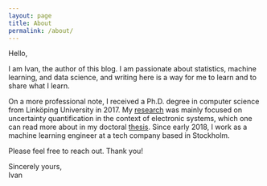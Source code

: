 ```yaml
---
layout: page
title: About
permalink: /about/
---
```


Hello,

I am Ivan, the author of this blog. I am passionate about statistics, machine
learning, and data science, and writing here is a way for me to learn and to
share what I learn.

On a more professional note, I received a Ph.D. degree in computer science from
Linköping University in 2017. My [research] was mainly focused on uncertainty
quantification in the context of electronic systems, which one can read more
about in my doctoral [thesis]. Since early 2018, I work as a machine learning
engineer at a tech company based in Stockholm.

Please feel free to reach out. Thank you!

Sincerely yours,<br/>Ivan

[research]: https://research.ivanukhov.com/
[thesis]: https://github.com/IvanUkhov/thesis
